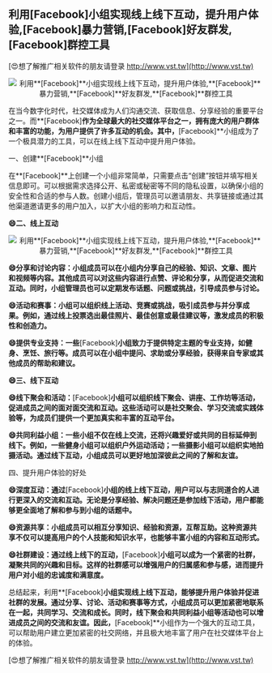 ## **利用**[Facebook]**小组实现线上线下互动，提升用户体验,**[Facebook]**暴力营销,**[Facebook]**好友群发,**[Facebook]**群控工具**

[😍想了解推广相关软件的朋友请登录 http://www.vst.tw](http://www.vst.tw)

 <center><img src="https://vst.tw/MP4/tuiguang/png/4.png" alt="利用**[Facebook]**小组实现线上线下互动，提升用户体验,**[Facebook]**暴力营销,**[Facebook]**好友群发,**[Facebook]**群控工具"></center>

在当今数字化时代，社交媒体成为人们沟通交流、获取信息、分享经验的重要平台之一。而**[Facebook]**作为全球最大的社交媒体平台之一，拥有庞大的用户群体和丰富的功能，为用户提供了许多互动的机会。其中，**[Facebook]**小组成为了一个极具潜力的工具，可以在线上线下互动中提升用户体验。

一、创建**[Facebook]**小组

在**[Facebook]**上创建一个小组非常简单，只需要点击“创建”按钮并填写相关信息即可。可以根据需求选择公开、私密或秘密等不同的隐私设置，以确保小组的安全性和合适的参与人数。创建小组后，管理员可以邀请朋友、共享链接或通过其他渠道邀请更多的用户加入，以扩大小组的影响力和互动性。

**😄二、线上互动**

 <center><img src="https://vst.tw/MP4/tuiguang/png/1.png" alt="利用**[Facebook]**小组实现线上线下互动，提升用户体验,**[Facebook]**暴力营销,**[Facebook]**好友群发,**[Facebook]**群控工具"></center>

**😄分享和讨论内容：小组成员可以在小组内分享自己的经验、知识、文章、图片和视频等内容。其他成员可以对这些内容进行点赞、评论和分享，从而促进交流和互动。同时，小组管理员也可以定期发布话题、问题或挑战，引导成员参与讨论。**

**😄活动和赛事：小组可以组织线上活动、竞赛或挑战，吸引成员参与并分享成果。例如，通过线上投票选出最佳照片、最佳创意或最佳建议等，激发成员的积极性和创造力。**

**😄提供专业支持：一些**[Facebook]**小组致力于提供特定主题的专业支持，如健身、烹饪、旅行等。成员可以在小组中提问、求助或分享经验，获得来自专家或其他成员的帮助和建议。**

**😄三、线下互动**

**😄线下聚会和活动：**[Facebook]**小组可以组织线下聚会、讲座、工作坊等活动，促进成员之间的面对面交流和互动。这些活动可以是社交聚会、学习交流或实践体验等，为成员们提供一个更加真实和丰富的互动平台。**

**😄共同利益小组：一些小组不仅在线上交流，还将兴趣爱好或共同的目标延伸到线下。例如，一些健身小组可以组织户外运动活动；一些摄影小组可以组织实地拍摄活动。通过线下互动，小组成员可以更好地加深彼此之间的了解和友谊。**

四、提升用户体验的好处

**😄深度互动：通过**[Facebook]**小组的线上线下互动，用户可以与志同道合的人进行更深入的交流和互动。无论是分享经验、解决问题还是参加线下活动，用户都能够更全面地了解和参与到小组的话题中。**

**😄资源共享：小组成员可以相互分享知识、经验和资源，互帮互助。这种资源共享不仅可以提高用户的个人技能和知识水平，也能够丰富小组的内容和互动形式。**

**😄社群建设：通过线上线下的互动，**[Facebook]**小组可以成为一个紧密的社群，凝聚共同的兴趣和目标。这样的社群感可以增强用户的归属感和参与感，进而提升用户对小组的忠诚度和满意度。**

总结起来，利用**[Facebook]**小组实现线上线下互动，能够提升用户体验并促进社群的发展。通过分享、讨论、活动和赛事等方式，小组成员可以更加紧密地联系在一起，共同学习、交流和成长。同时，线下聚会和共同利益小组等活动也可以增进成员之间的交流和友谊。因此，**[Facebook]**小组作为一个强大的互动工具，可以帮助用户建立更加紧密的社交网络，并且极大地丰富了用户在社交媒体平台上的体验。

[😍想了解推广相关软件的朋友请登录 http://www.vst.tw](http://www.vst.tw)



